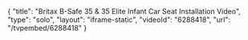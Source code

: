 {
    "title": "Britax B-Safe 35 & 35 Elite Infant Car Seat Installation Video",
    "type": "solo",
    "layout": "iframe-static",
    "videoId": "6288418",
    "url": "\/tvpembed\/6288418"
}